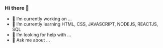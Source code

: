 ### Hi there 👋

- 🔭 I’m currently working on ... 
- 🌱 I’m currently learning HTML, CSS, JAVASCRIPT, NODEJS, REACTJS, SQL
- 🤔 I’m looking for help with ... 
- 💬 Ask me about ...


